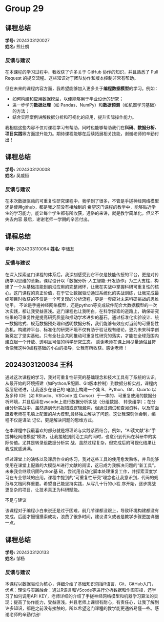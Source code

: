 # Group 29

## 课程总结

**学号:** 2024303120027  
**姓名:** 熊仕朗  

### 反馈与建议  

在本课程的学习过程中，我收获了许多关于 GitHub 协作的知识，并且熟悉了 Pull Request 的提交流程。这些知识对于团队协作和版本控制非常有帮助。

但在未来的课程内容方面，我希望能够加入更多关于**编程数据模型**的学习。例如：
- 如何构建和应用数据模型，以便能够用于毕业设计的研究；
- 进一步学习**数据处理**（如 Pandas、NumPy）和**数据预测**（如机器学习基础）的方法；
- 结合实际案例讲解数据分析和可视化的应用，提升实际操作能力。

我相信这些内容不仅对课程学习有帮助，同时也能够帮助我们在**科研、数据分析、项目实践**等方面提升能力。期待课程能够在后续拓展相关技能，谢谢老师的辛勤付出！

## 课程总结

**学号:** 2024303120008  
**姓名:** 吴威恒  

### 反馈与建议  

在本次数据驱动的可重复性研究课程中，我学到了很多，不管是手搓神经网络模型还是使用github，都是我之前没有接触到的
希望这门课程的教学中，能够贴近学生的学习能力，能让每个学生都有所收获，通俗的来讲，就是教学简单化，但又不失去内容
最后，谢谢老师一学期的辛苦付出。


## 课程总结

**学号:** 2024303110064
**姓名:** 李储友  

### 反馈与建议 

在深入探索这门课程的体系后，我深刻感受到它不仅是技能传授的平台，更是对传统学习思维的革新。课程设计以「数据分析-人工智能-开发协作」为三大支柱，构建了一个从基础技能到前沿应用的完整闭环，让我在实战中掌握科研可重复性的核心。这门课程的真正价值，在于它让数据驱动通过系统化的实战训练，让我完成最终项目时收获的不仅是一个可复现的分析流程，更是一套应对未来科研挑战的思维铠甲。
不论是手搓神经网络模型，还是python等变成软件配合大数据模型的一次次实践，都让我受益匪浅。这门课程也让我明白，在科学探索的道路上，确保研究结果的可重复性是提高研究质量和推动学术进步的基石。通过标准化实验设计、统一数据格式、规范数据预处理和透明数据分析，我们能够有效应对当前的可重复性危机。构建跨平台、标准化的研究环境不仅有助于验证现有结论，更为未来科学创新奠定了坚实基础。只有全社会共同推动可重复性研究的落实，才能在全球范围内建立起一个开放、透明且可信的科学研究生态。
感谢老师在课上用尽量通俗且符合像我这种0编程基础的小白的指导，让我有所收获。感谢老师！

## 2024303120034 王科

通过这次课程的学习，我对可重复性研究的基础理念和技术工具有了系统的认识。从最开始的环境搭建（如Python/R配置、Git版本控制）到数据分析实战，课程内容层层递进，让我逐步在自己的
电脑上构建一个集 R、Python、Git、Quarto 以及多种 IDE（如 RStudio、VSCode 或 Cursor）于一体的、可重复使用的数据分析环境，并且后续在vscode上进行数据分析实战（分组数据、
转录组学）；在分组分析实战中，虽然遇到代码报错或逻辑漏洞，但通过调试和查阅资料，以及前面跟着老师在电脑上配置的AI大模型,最终独立解决了问题。这让我深刻体会到，编程不仅是语法
记忆，更是解决问题的思维方式。

在本课程中我最喜欢的部分就是将理论与实践紧密结合。例如，“AI读文献”和“手搓神经网络模型”模块，让我接触到前沿工具的同时，也意识到代码在科研中的实际价值。尤其是转录组数据分析实
战，虽然过程复杂，但完成后的可视化结果让我成就感满满。

经过课堂上的演练以及课后作业的练习，我对这些工具的使用愈发熟练，并且能够使用在课堂上配置的大模型AI进行文献的阅读，这已成为我解决问题的“新工具”。未来我会继续巩固Python基
础，尝试用自动化脚本处理重复工作，并探索深度学习在专业领域的应用。课程中提到的“可重复性研究”理念也让我意识到，代码的规范与文档同样重要。希望自己能坚持实践，从写几十行的小程
序开始，逐步挑战更复杂的项目，让技术真正为科研赋能。

不足与建议

该课程对于编程小白来说还是过于困难，前几节课都没跟上，导致环境构建都没有完成，后面才慢慢摸索成功，浪费了很多时间，建议讲义或者是教学步骤更加详细一点，

## 课程总结

**学号:** 2024303120133  
**姓名:** 邹杨  

### 反馈与建议  

本课程以数据驱动为核心，详细介绍了基础知识包括R语言、Git、GitHub入门，优点：理论与实践融合：通过R语言和VScode等进行分析数据和作图实操，还学习了如何调用API KEY，老师详细的介绍了手搓神经网络模型和机器学习算法的实现；提高了协作能力，受益匪浅。并且老师上课很有耐心，有责任心，让我了解到许多知识，都是之前没有接触的，所以希望这门课程的教学能更通俗易懂一些。感谢老师的辛勤付出!
